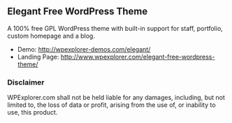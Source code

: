 ## Elegant Free WordPress Theme
A 100% free GPL WordPress theme with built-in support for staff, portfolio, custom homepage and a blog.

* Demo: http://wpexplorer-demos.com/elegant/
* Landing Page: http://www.wpexplorer.com/elegant-free-wordpress-theme/


### Disclaimer
WPExplorer.com shall not be held liable for any damages, including, but not limited to, the loss of data or profit, arising from the use of, or inability to use, this product.